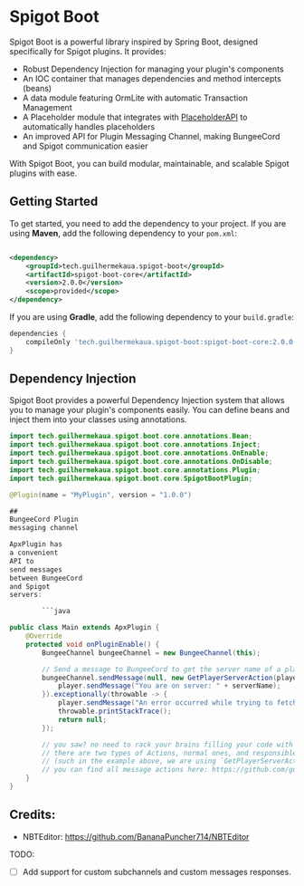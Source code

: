 # Spigot Boot

Spigot Boot is a powerful library inspired by Spring Boot, designed specifically for Spigot plugins. It provides:

- Robust Dependency Injection for managing your plugin's components
- An IOC container that manages dependencies and method intercepts (beans)
- A data module featuring OrmLite with automatic Transaction Management
- A Placeholder module that integrates with [PlaceholderAPI](https://www.spigotmc.org/resources/placeholderapi.6245/) to
  automatically handles placeholders
- An improved API for Plugin Messaging Channel, making BungeeCord and Spigot communication easier

With Spigot Boot, you can build modular, maintainable, and scalable Spigot plugins with ease.

## Getting Started

To get started, you need to add the dependency to your project.
If you are using **Maven**, add the following dependency to your `pom.xml`:

```xml

<dependency>
    <groupId>tech.guilhermekaua.spigot-boot</groupId>
    <artifactId>spigot-boot-core</artifactId>
    <version>2.0.0</version>
    <scope>provided</scope>
</dependency>
```

If you are using **Gradle**, add the following dependency to your `build.gradle`:

```groovy
dependencies {
    compileOnly 'tech.guilhermekaua.spigot-boot:spigot-boot-core:2.0.0'
}
```

## Dependency Injection

Spigot Boot provides a powerful Dependency Injection system that allows you to manage your plugin's components easily.
You can define beans and inject them into your classes using annotations.

```java
import tech.guilhermekaua.spigot.boot.core.annotations.Bean;
import tech.guilhermekaua.spigot.boot.core.annotations.Inject;
import tech.guilhermekaua.spigot.boot.core.annotations.OnEnable;
import tech.guilhermekaua.spigot.boot.core.annotations.OnDisable;
import tech.guilhermekaua.spigot.boot.core.annotations.Plugin;
import tech.guilhermekaua.spigot.boot.core.SpigotBootPlugin;

@Plugin(name = "MyPlugin", version = "1.0.0")

##
BungeeCord Plugin
messaging channel

ApxPlugin has
a convenient
API to
send messages
between BungeeCord
and Spigot
servers:

        ```java

public class Main extends ApxPlugin {
    @Override
    protected void onPluginEnable() {
        BungeeChannel bungeeChannel = new BungeeChannel(this);

        // Send a message to BungeeCord to get the server name of a player by its name
        bungeeChannel.sendMessage(null, new GetPlayerServerAction(player.getName())).thenAccept(serverName -> {
            player.sendMessage("You are on server: " + serverName);
        }).exceptionally(throwable -> {
            player.sendMessage("An error occurred while trying to fetch your server.");
            throwable.printStackTrace();
            return null;
        });

        // you saw? no need to rack your brains filling your code with boilerplate
        // there are two types of Actions, normal ones, and responsible ones which return some value 
        // (such in the example above, we are using `GetPlayerServerAction` which extends `ResponseableMessageAction`)
        // you can find all message actions here: https://github.com/guikaua12/ApxPlugin/tree/master/core/src/main/java/me/approximations/apxPlugin/messaging/bungee/actions
    }
}
```

## Credits:

- NBTEditor: https://github.com/BananaPuncher714/NBTEditor

TODO:

- [ ] Add support for custom subchannels and custom messages responses.
